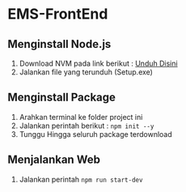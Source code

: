 # EMS-FrontEnd
 
## Menginstall Node.js

1. Download NVM pada link berikut : [Unduh Disini](https://github.com/coreybutler/nvm-windows/releases/download/1.1.10/nvm-setup.exe)
2. Jalankan file yang terunduh (Setup.exe)

## Menginstall Package 
1. Arahkan terminal ke folder project ini
2. Jalankan perintah berikut : `npm init --y`
3. Tunggu Hingga seluruh package terdownload

## Menjalankan Web
1. Jalankan perintah `npm run start-dev`
